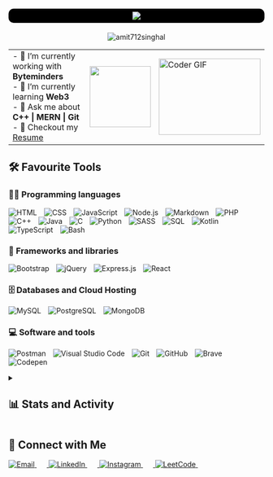 <h1 align="center" style="background-color:#000;padding:6px;border-radius:10px;">
    <img src="https://readme-typing-svg.herokuapp.com/?font=Righteous&size=35&center=true&vCenter=true&width=1000&height=70&duration=2000&lines=Hi+There!+👋;+I'm+Amit+Singhal+👨‍💻;Full+Stack+Developer+@MAIT'26+👨‍🎓" />
</h1>

<div align="center">
    <img src="https://komarev.com/ghpvc/?username=amit712singhal&label=Profile%20Views&color=blue&style=plastic&abbreviated=true" alt="amit712singhal" />
</div>

<table>
  <tr>
    <td>
        - 🔭 I’m currently working with <strong>Byteminders</strong><br>
        - 🌱 I’m currently learning <strong>Web3</strong><br>
        - 💬 Ask me about <strong>C++ | MERN | Git</strong><br>
        - 📝 Checkout my <a href="https://drive.google.com/file/d/1lUOUrdvxvtWlSHuMmPiZtF0LwE4Yr9Nv/view?usp=sharing&redirect=true">Resume</a>
    </td>
    <td>
      <a href="https://spotify-github-profile.kittinanx.com/api/view?uid=31gru45265tvrvvvibgnoifpkpbu&redirect=true">
        <img height="120px" src="https://spotify-github-profile.kittinanx.com/api/view?uid=31gru45265tvrvvvibgnoifpkpbu&cover_image=false&theme=default&show_offline=false&background_color=121212&interchange=true&bar_color=53b14f&bar_color_cover=true" />
      </a>
    </td>
      <td>
          <img alt="Coder GIF" height=150 width=200 src="https://cdn.dribbble.com/users/1187836/screenshots/6539429/programer.gif" />
      </td>
  </tr>
</table>

## 🛠️ Favourite Tools

### 👨‍💻 Programming languages

<p>
    <img title="HTML" alt="HTML" src="https://custom-icon-badges.herokuapp.com/badge/HTML-E34F26.svg?logo=html5&logoColor=white"><img width="10" />
     <img title="CSS" alt="CSS" src="https://custom-icon-badges.herokuapp.com/badge/CSS-1572B6.svg?logo=css3&logoColor=white"><img width="10" />
     <img title="JavaScript" alt="JavaScript" src="https://custom-icon-badges.herokuapp.com/badge/JavaScript-F7DF1E.svg?logo=javascript&logoColor=black"><img width="10" />
     <img title="Node.js" alt="Node.js" src="https://custom-icon-badges.herokuapp.com/badge/Node.js-43853D.svg?logo=node.js&logoColor=white"><img width="10" />
     <img title="Markdown" alt="Markdown" src="https://custom-icon-badges.herokuapp.com/badge/Markdown-000000.svg?logo=markdown&logoColor=white"><img width="10" />
     <img title="PHP" alt="PHP" src="https://custom-icon-badges.herokuapp.com/badge/PHP-777BB4.svg?logo=php&logoColor=white"><img width="10" />
     <img title="C++" alt="C++" src="https://custom-icon-badges.herokuapp.com/badge/C++-00599C.svg?logo=cpp2&logoColor=white&style="><img width="10" />
     <img title="Java" alt="Java" src="https://custom-icon-badges.herokuapp.com/badge/Java-C1914B.svg?logo=java&logoColor=white"><img width="10" />
     <img title="C" alt="C" src="https://custom-icon-badges.herokuapp.com/badge/C-A8B9CC.svg?logo=c-in-hexagon&logoColor=white"><img width="10" />
     <img title="Python" alt="Python" src="https://custom-icon-badges.herokuapp.com/badge/Python-3776AB.svg?logo=python&logoColor=white"><img width="10" />
     <img title="SASS" alt="SASS" src="https://custom-icon-badges.herokuapp.com/badge/Sass-hotpink.svg?logo=SASS&logoColor=white"><img width="10" />
     <img title="SQL" alt="SQL" src="https://custom-icon-badges.herokuapp.com/badge/SQL-025E8C.svg?logo=database&logoColor=white"><img width="10" />
     <img title="Kotlin" alt="Kotlin" src="https://custom-icon-badges.herokuapp.com/badge/Kotlin-7F52FF.svg?logo=kotlin&logoColor=white"><img width="10" />
     <img title="TypeScript" alt="TypeScript" src="https://custom-icon-badges.herokuapp.com/badge/TypeScript-007ACC.svg?logo=typescript&logoColor=white"><img width="10" />
     <img title="Bash" alt="Bash" src="https://custom-icon-badges.herokuapp.com/badge/Bash-121011.svg?logo=gnu-bash&logoColor=white"><img width="10" />
</p>

### 🧰 Frameworks and libraries

<p>
     <img alt="Bootstrap" src="https://custom-icon-badges.herokuapp.com/badge/Bootstrap-7952B3.svg?logo=bootstrap&logoColor=white"><img width="10" />
     <img alt="jQuery" src="https://custom-icon-badges.herokuapp.com/badge/jQuery-0769AD.svg?logo=jquery&logoColor=white"><img width="10" />
     <img alt="Express.js" src="https://custom-icon-badges.herokuapp.com/badge/Express.js-000.svg?logo=express&logoColor=white"><img width="10" />
     <img alt="React" src="https://custom-icon-badges.herokuapp.com/badge/React-20232a.svg?logo=react&logoColor=%2361DAFB"><img width="10" />
</p>

### 🗄️ Databases and Cloud Hosting

<p>
    <img alt="MySQL" src="https://custom-icon-badges.herokuapp.com/badge/MySQL-4479A1.svg?logo=mysql&logoColor=white"><img width="10" />
     <img alt="PostgreSQL" src ="https://custom-icon-badges.herokuapp.com/badge/PostgreSQL-4169E1.svg?logo=postgresql&logoColor=white"><img width="10" />
     <img alt="MongoDB" src ="https://custom-icon-badges.herokuapp.com/badge/MongoDB-47a248.svg?logo=mongodb&logoColor=white"><img width="10" />
</p>

### 💻 Software and tools

<p>
    <img alt="Postman" src="https://custom-icon-badges.herokuapp.com/badge/Postman-FF6C37?logo=postman&logoColor=white"><img width="10" />
    <img alt="Visual Studio Code" src="https://custom-icon-badges.herokuapp.com/badge/Visual%20Studio%20Code-0078d7.svg?logo=visual-studio-code&logoColor=white"><img width="10" />
     <img alt="Git" src="https://custom-icon-badges.herokuapp.com/badge/Git-F05032.svg?logo=git&logoColor=white"><img width="10" />
     <img alt="GitHub" src="https://custom-icon-badges.herokuapp.com/badge/-GitHub-181717?logo=github&logoColor=white"><img width="10" />
     <img alt="Brave" src="https://custom-icon-badges.herokuapp.com/badge/-Brave-FB542B?logo=brave&logoColor=white"><img width="10" />
     <img alt="Codepen" src="https://custom-icon-badges.herokuapp.com/badge/Codepen-000000.svg?logo=codepen&logoColor=white"><img width="10" />

</p>

<details>
    <summary><h2>📊 Stats and Activity</h2></summary>
    <div align="center">
        <img alt="AmitSinghal's Trophies" src="https://github-profile-trophy.vercel.app/?username=amit712singhal&theme=darkhub&margin-w=4" width="100%" />
    </div>
    <div>
        <img alt="AmitSinghal's Top Languages" src="https://github-readme-stats.vercel.app/api/top-langs?username=amit712singhal&show_icons=true&theme=highcontrast&locale=en&layout=compact" height="210px" width="41%" />
        <img alt="AmitSinghal's Stats" src="https://github-readme-stats.vercel.app/api?username=amit712singhal&show_icons=true&locale=en&theme=highcontrast" height="210px" width="54%" />
    </div>
    <div align="center">
        <img alt="AmitSinghal's Streak" src="https://github-readme-streak-stats.herokuapp.com/?user=amit712singhal&theme=highcontrast" height="250px" />
    </div>
    <div align="center">
        <img alt="AmitSinghal's Activity Graph" src="https://github-readme-activity-graph.vercel.app/graph/?username=amit712singhal&bg_color=000&color=F8D866&line=F85D7F&point=FFFFFF&border=bold" />
    </div>
</details>

## 🔗 Connect with Me

<div align="left">
  <a href="mailto:rakshit.singhal@gmail.com" target="_blank">
      <img alt="Email" src="https://custom-icon-badges.herokuapp.com/badge/email-EA4335?style=for-the-badge&logo=gmail&logoColor=white">
      <img width="20" />
  </a>
  <a href="https://www.linkedin.com/in/singhal-amit" target="_blank">
      <img alt="LinkedIn" src="https://custom-icon-badges.herokuapp.com/badge/linkedin-0A66C2?style=for-the-badge&logo=linkedin&logoColor=white">
      <img width="20" />
  </a>
  <a href="https://instagram.com/_singhal_amit" target="_blank">
      <img alt="Instagram" src="https://custom-icon-badges.herokuapp.com/badge/Instagram-E4405F?style=for-the-badge&logo=instagram&logoColor=white">
      <img width="20" />
  </a>
  <a href="https://leetcode.com/u/_singhal_amit/" target="_blank">
      <img alt="LeetCode" src="https://custom-icon-badges.herokuapp.com/badge/LeetCode-FFA116?style=for-the-badge&logo=LeetCode&logoColor=white">
      <img width="20" />
  </a>
</div>
